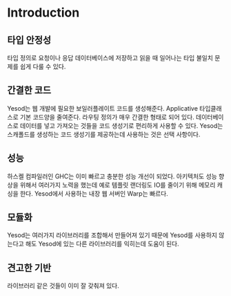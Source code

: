 # Introduction

## 타입 안정성

타입 정의로 요청이나 응답 데이터베이스에 저장하고 읽을 때 일어나는 타입 불일치 문제를 쉽게 다룰 수 있다.

## 간결한 코드

Yesod는 웹 개발에 필요한 보일러플레이트 코드를 생성해준다.
Applicative 타입클래스로 기본 코드양을 줄여준다.
라우팅 정의가 매우 간결한 형태로 되어 있다.
데이터베이스로 데이터를 넣고 가져오는 것들을 코드 생성기로 편리하게 사용할 수 있다.
Yesod는 스캐폴드를 생성하는 코드 생성기를 제공하는데 사용하는 것은 선택 사항이다.

## 성능

하스켈 컴파일러인 GHC는 이미 빠르고 충분한 성능 개선이 되었다.
아키텍처도 성능 향상을 위해서 여러가지 노력을 했는데 예로 템플릿 랜더링도 IO를 줄이기 위해 메모리 캐싱을 한다.
Yesod에서 사용하는 내장 웹 서버인 Warp는 빠르다.

## 모듈화

Yesod는 여러가지 라이브러리를 조합해서 만들어져 있기 때문에 Yesod를 사용하지 않는다고 해도 Yesod에
있는 다른 라이브러리를 익히는데 도움이 된다.

## 견고한 기반

라이브러리 같은 것들이 이미 잘 갖춰져 있다.
